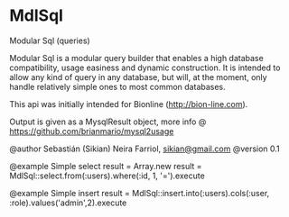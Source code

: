 MdlSql
======

Modular Sql (queries)

Modular Sql is a modular query builder that enables a high database compatibility, usage 
easiness and dynamic construction. It is intended to allow any kind of query in any database,
but will, at the moment, only handle relatively simple ones to most common databases.

This api was initially intended for Bionline (http://bion-line.com).
 
Output is given as a MysqlResult object, more info @ https://github.com/brianmario/mysql2usage

@author Sebastián (Sikian) Neira Farriol, <sikian@gmail.com>
@version 0.1

@example Simple select
 	result = Array.new
 	result = MdlSql::select.from(:users).where(:id, 1, '=').execute

@example Simple insert
  	result = MdlSql::insert.into(:users).cols(:user, :role).values('admin',2).execute
